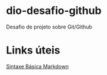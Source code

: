 # dio-desafio-github
Desafio de projeto sobre Git/Github

# Links úteis
[Sintaxe Básica Markdown](https://experienceleague.adobe.com/docs/contributor/contributor-guide/writing-essentials/markdown.html?lang=pt-BR)
